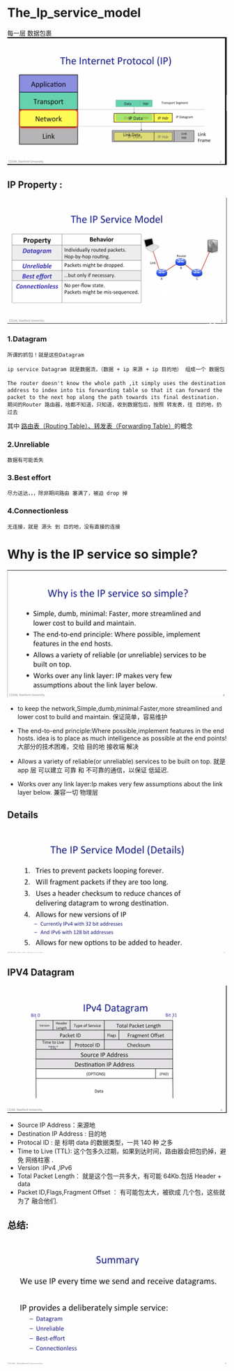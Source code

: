 # The_Ip_service_model

每一层 数据包裹
![](./1.3_The_IP_Service_model_0.png)

## IP Property :

![](./1.3_The_IP_Service_model_1.png)

### 1.Datagram

    所谓的抓包！就是这些Datagram

    ip service Datagram 就是数据流，（数据 + ip 来源 + ip 目的地） 组成一个 数据包

    The router doesn't know the whole path ,it simply uses the destination address to index into tis forwarding table so that it can forward the packet to the next hop along the path towards its final destination.
    期间的Router 路由器，啥都不知道，只知道，收到数据包后，按照 转发表，往 目的地，扔过去

其中 [路由表（Routing Table）、转发表（Forwarding Table）](https://blog.csdn.net/s2603898260/article/details/117201453?ops_request_misc=%257B%2522request%255Fid%2522%253A%2522165511605716781818721761%2522%252C%2522scm%2522%253A%252220140713.130102334..%2522%257D&request_id=165511605716781818721761&biz_id=0&utm_medium=distribute.pc_search_result.none-task-blog-2~all~top_positive~default-1-117201453-null-null.142^v14^pc_search_result_control_group,157^v14^control&utm_term=路由表&spm=1018.2226.3001.4187)的概念

### 2.Unreliable

    数据有可能丢失

### 3.Best effort

    尽力送达，，，除非期间路由 塞满了，被迫 drop 掉

### 4.Connectionless

    无连接，就是 源头 到 目的地，没有直接的连接

# Why is the IP service so simple?

![](./1.3_The_Ip_service_model_2.png)

- to keep the network,Simple,dumb,minimal:Faster,more streamlined and lower cost to build and maintain.
  保证简单，容易维护

- The end-to-end principle:Where possible,implement features in the end hosts.
  idea is to place as much intelligence as possible at the end points!
  大部分的技术困难，交给 目的地 接收端 解决

- Allows a variety of reliable(or unreliable) services to be built on top.
  就是 app 层 可以建立 可靠 和 不可靠的通信，以保证 低延迟.

- Works over any link layer:Ip makes very few assumptions about the link layer below.
  兼容一切 物理层

## Details

![](./1.3_The_Ip_service_model_3.png)

## IPV4 Datagram

![](./1.3_The_Ip_service_model_4.png)

- Source IP Address：来源地
- Destination IP Address : 目的地
- Protocal ID : 是 标明 data 的数据类型，一共 140 种 之多
- Time to Live (TTL): 这个包多久过期，如果到达时间，路由器会把包扔掉，避免 网络柱塞 .
- Version :IPv4 ,IPv6
- Total Packet Length： 就是这个包一共多大，有可能 64Kb.包括 Header + data
- Packet ID,Flags,Fragment Offset ： 有可能包太大，被砍成 几个包，这些就为了 融合他们.

## 总结:

![](./1.3_The_Ip_service_model_5.png)
